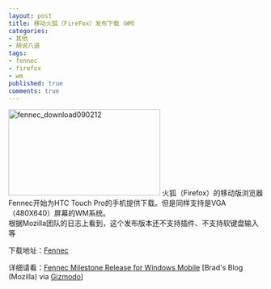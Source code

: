 ```yaml
---
layout: post
title: 移动火狐（FireFox）发布下载（WM）
categories:
- 其他
- 胡说八道
tags:
- fennec
- firefox
- wm
published: true
comments: true
---
```

<p><img class="alignnone size-full wp-image-345" title="fennec_download090212" src="http://www.fireyang.com/blog/wp-content/uploads/2009/02/fennec_download090212.jpg" alt="fennec_download090212" width="300" height="171" />
火狐（Firefox）的移动版浏览器Fennec开始为HTC Touch Pro的手机提供下载。但是同样支持是VGA（480X640）屏幕的WM系统。<br />
根据Mozilla团队的日志上看到，这个发布版本还不支持插件、不支持软键盘输入等</p>

<p>下载地址：<a href="ftp://ftp.mozilla.org/pub/mobile/fennec-0.11.en-US.wince-arm.cab" target="_blank">Fennec</a>
<div>详细请看：<a href="http://blog.mozilla.com/blassey/2009/02/10/fennec-milestone-release-for-windows-mobile/" target="_blank">Fennec Milestone Release for Windows Mobile</a> [Brad's Blog (Mozilla) via <a href="http://i.gizmodo.com/5151218/firefox-mobile-pre+alpha-now-available-for-vga-windows-mobile-phones" target="_blank">Gizmodo</a>]</div></p>
